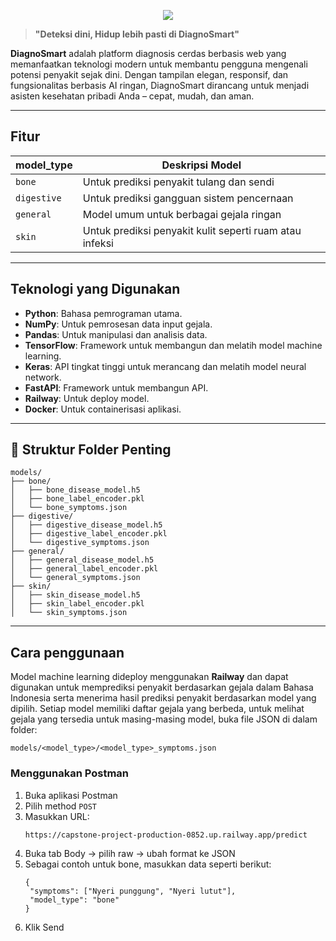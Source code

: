<p align="center">
  <img src="https://github.com/user-attachments/assets/c55bc528-13c3-4675-a744-c4b6221c93d2"/>
</p>

> **"Deteksi dini, Hidup lebih pasti di DiagnoSmart"**

**DiagnoSmart** adalah platform diagnosis cerdas berbasis web yang memanfaatkan teknologi modern untuk membantu pengguna mengenali potensi penyakit sejak dini. Dengan tampilan elegan, responsif, dan fungsionalitas berbasis AI ringan, DiagnoSmart dirancang untuk menjadi asisten kesehatan pribadi Anda – cepat, mudah, dan aman.

---

## Fitur
| model\_type | Deskripsi Model                                         |
| ----------- | ------------------------------------------------------- |
| `bone`      | Untuk prediksi penyakit tulang dan sendi                |
| `digestive` | Untuk prediksi gangguan sistem pencernaan               |
| `general`   | Model umum untuk berbagai gejala ringan                 |
| `skin`      | Untuk prediksi penyakit kulit seperti ruam atau infeksi |


---

## Teknologi yang Digunakan
- **Python**: Bahasa pemrograman utama.
- **NumPy**: Untuk pemrosesan data input gejala.
- **Pandas**: Untuk manipulasi dan analisis data.
- **TensorFlow**: Framework untuk membangun dan melatih model machine learning.
- **Keras**: API tingkat tinggi untuk merancang dan melatih model neural network.
- **FastAPI**: Framework untuk membangun API.
- **Railway**: Untuk deploy model.
- **Docker**: Untuk containerisasi aplikasi.

---

## 📁 Struktur Folder Penting

```plaintext
models/
├── bone/
│   ├── bone_disease_model.h5
│   ├── bone_label_encoder.pkl
│   └── bone_symptoms.json
├── digestive/
│   ├── digestive_disease_model.h5
│   ├── digestive_label_encoder.pkl
│   └── digestive_symptoms.json
├── general/
│   ├── general_disease_model.h5
│   ├── general_label_encoder.pkl
│   └── general_symptoms.json
├── skin/
│   ├── skin_disease_model.h5
│   ├── skin_label_encoder.pkl
│   └── skin_symptoms.json
```

---
## Cara penggunaan
Model machine learning dideploy menggunakan **Railway** dan dapat digunakan untuk memprediksi penyakit berdasarkan gejala dalam Bahasa Indonesia serta menerima hasil prediksi penyakit berdasarkan model yang dipilih. Setiap model memiliki daftar gejala yang berbeda, untuk melihat gejala yang tersedia untuk masing-masing model, buka file JSON di dalam folder:

```
models/<model_type>/<model_type>_symptoms.json
```

### Menggunakan Postman

1. Buka aplikasi Postman
2. Pilih method `POST`
3. Masukkan URL:
   ```
   https://capstone-project-production-0852.up.railway.app/predict
   ```
4. Buka tab Body → pilih raw → ubah format ke JSON
5. Sebagai contoh untuk bone, masukkan data seperti berikut:
   ```
   {
    "symptoms": ["Nyeri punggung", "Nyeri lutut"],
    "model_type": "bone"
   }
   ```
6. Klik Send   
      

